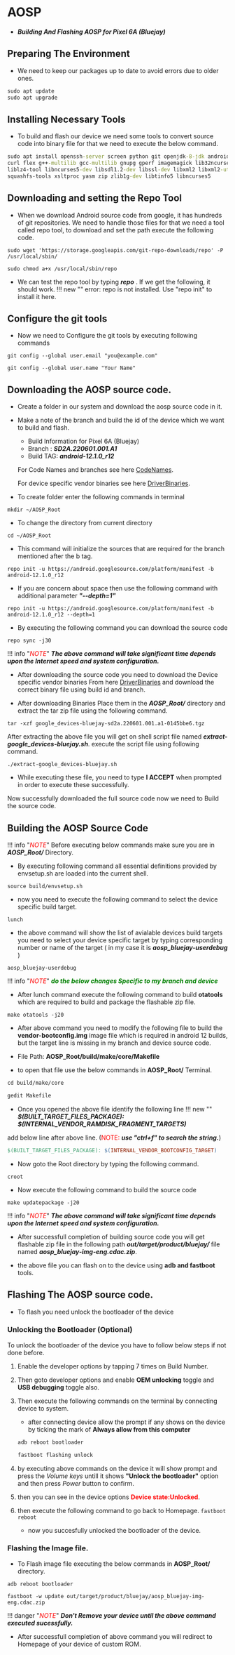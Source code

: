 # AOSP
*  ***Building And Flashing AOSP for Pixel 6A (Bluejay)***

## Preparing The Environment
*  We need to keep our packages up to date to avoid errors due to older ones.

```cmd
sudo apt update
sudo apt upgrade
```

## Installing Necessary Tools
*  To build and flash our device we need some tools to convert source code into binary file for that we need to execute the below command.

```cmd
sudo apt install openssh-server screen python git openjdk-8-jdk android-tools-adb bc bison build-essential 
curl flex g++-multilib gcc-multilib gnupg gperf imagemagick lib32ncurses-dev lib32readline-dev lib32z1-dev 
liblz4-tool libncurses5-dev libsdl1.2-dev libssl-dev libxml2 libxml2-utils lzop pngcrush rsync schedtool 
squashfs-tools xsltproc yasm zip zlib1g-dev libtinfo5 libncurses5
```
## Downloading and setting the Repo Tool
*  When we download Android source code from google, it has hundreds of git repositories. We need to handle those files for that we need a tool called repo tool, to download and set the path execute the following code.
```
sudo wget 'https://storage.googleapis.com/git-repo-downloads/repo' -P /usr/local/sbin/

sudo chmod a+x /usr/local/sbin/repo
```
*  We can test the repo tool by typing  ***repo*** . If we get the following, it should work.
!!! new "" 
    error: repo is not installed.  Use "repo init" to install it here. 

## Configure the git tools
*  Now we need to Configure the git tools by executing following commands
```
git config --global user.email "you@example.com"

git config --global user.name "Your Name"
```
## Downloading the AOSP source code.
*  Create a folder in our system and download the aosp source code in it.
*  Make a note of the branch and build the id of the device which we want to build and flash.
    *  Build Information for Pixel 6A (Bluejay)
    *  Branch : ***SD2A.220601.001.A1***
    *  Build TAG: ***android-12.1.0_r12***

    For Code Names and branches see here [CodeNames](https://source.android.com/setup/start/build-numbers).

    For device specific vendor binaries see here [DriverBinaries](https://developers.google.com/android/drivers#bluejaysd2a.220601.001.a1 ).

*  To create folder enter the following commands in terminal
```
mkdir ~/AOSP_Root
```
*  To change the directory from current directory
```
cd ~/AOSP_Root
```
*  This command will initialize the sources that are required for the branch mentioned after the b tag.
```
repo init -u https://android.googlesource.com/platform/manifest -b android-12.1.0_r12
```
*  If you are concern about space then use the following command with additional parameter ***"--depth=1"***
```
repo init -u https://android.googlesource.com/platform/manifest -b android-12.1.0_r12 --depth=1
```
*  By executing the following command you can download the source code
```
repo sync -j30
```
!!! info "<span style="color:Red">*NOTE*</span>"
    ***The above command will take significant time depends upon the Internet speed and system configuration.***
<!-- <span style="color:Red">NOTE:</span> ***The above command will take significant time depends upon the Internet speed and system configuration.*** -->

*  After downloading the source code you need to download the Device specific vendor binaries From here [DriverBinaries](https://dl.google.com/dl/android/aosp/google_devices-bluejay-sd2a.220601.001.a1-0145bbe6.tgz) and download the correct binary file using build id and branch.

*  After downloading Binaries Place them in the ***AOSP_Root/*** directory and extract the tar zip file using the following command.
```
tar -xzf google_devices-bluejay-sd2a.220601.001.a1-0145bbe6.tgz
```

After extracting the above file you will get on shell script file named ***extract-google_devices-bluejay.sh***. execute the script file using following command.
```
./extract-google_devices-bluejay.sh
```

*  While executing these file, you need to type **I ACCEPT** when prompted in order to execute these successfully.

Now successfully downloaded the full source code now we need to Build the source code.

## Building the AOSP Source Code

!!! info "<span style="color:Red">*NOTE*</span>"
    Before executing below commands make sure you are in ***AOSP_Root/*** Directory.
<!-- <span style="color:Red">NOTE:</span> ***Before executing below commands make sure you are in*** **AOSP_Root/** ***Directory.*** -->

*  By executing following command all essential definitions provided by envsetup.sh are loaded into the current shell.
```
source build/envsetup.sh
```
* now you need to execute the following command to select the device specific build target.
```
lunch
```
*  the above command will show the list of avialable devices build targets you need to select your device specific target by typing corresponding number or name of the target ( in my case it is ***aosp_bluejay-userdebug*** )

```
aosp_bluejay-userdebug
```

!!! info "<span style="color:Red">*NOTE*</span>"
    <span style="color:green"> ***do the below changes Specific to my branch and device***</span>
<!-- <span style="color:Red">**NOTE:**</span>  <span style="color:green"> ***do the below changes particular to my branch and device***</span> -->

*  After lunch command execute the following command to build **otatools** which are required to build and package the flashable zip file.
```
make otatools -j20
```
*  After above command you need to modify the following file to build the **vendor-bootconfig.img** image file which is required in android 12 builds, but the target line is missing in my branch and device source code.

*  File Path:  **AOSP_Root/build/make/core/Makefile**
*  to open that file use the below commands in **AOSP_Root/** Terminal.
```mk
cd build/make/core

gedit Makefile
```
*  Once you opened the above file identify the following line
!!! new "" 
    ***$(BUILT_TARGET_FILES_PACKAGE): $(INTERNAL_VENDOR_RAMDISK_FRAGMENT_TARGETS)*** 


add below line after above line. (<span style="color:Red">NOTE:</span> ***use "ctrl+f" to search the string.***)
```mk 
$(BUILT_TARGET_FILES_PACKAGE): $(INTERNAL_VENDOR_BOOTCONFIG_TARGET)
```

*  Now goto the Root directory by typing the following command.
```
croot
```

*  Now execute the following command to build the source code
```
make updatepackage -j20
```

!!! info "<span style="color:Red">*NOTE*</span>"
    ***The above command will take significant time depends upon the Internet speed and system configuration.***
<!-- <span style="color:Red">NOTE:</span> ***The above command will take significant time depends upon the Internet speed and system configuration.*** -->

*  After successfull completion of building source code you will get flashable zip file in the following path ***out/target/product/bluejay/*** file named ***aosp_bluejay-img-eng.cdac.zip***.

*  the above file you can flash on to the device using **adb and fastboot** tools.

## Flashing The AOSP source code.

*  To flash you need unlock the bootloader of the device 

### Unlocking the Bootloader (Optional)

To unlock the bootloader of the device you have to follow below steps if not done before.

1. Enable the developer options by tapping 7 times on Build Number.
2.  Then goto developer options and enable **OEM unlocking** toggle and **USB debugging** toggle also.
3.  Then execute the following commands on the terminal by connecting device to system.
       *  after connecting device allow the prompt if any shows on the device by ticking the mark of **Always allow from this computer**
    
    ```cmd
    adb reboot bootloader
    
    fastboot flashing unlock
    ```

4.  by executing above commands on the device it will show prompt and press the *Volume keys* untill it shows **"Unlock the bootloader"** option and then press *Power* button to confirm.

5.  then you can see in the device options <span style="color:Red">**Device state:Unlocked**</span>.
6.  then execute the following command to go back to Homepage.
        ```
        fastboot reboot
        ```

    *  now you succesfully unlocked the bootloader of the device.

### Flashing the Image file.

*  To Flash image file executing the below commands in **AOSP_Root/** directory.

```
adb reboot bootloader

fastboot -w update out/target/product/bluejay/aosp_bluejay-img-eng.cdac.zip
```
!!! danger "<span style="color:Red">*NOTE*</span>"
    ***Don't Remove your device until the above command executed sucessfully.***
<!-- <span style="color:Red">NOTE:</span> ***Don't Remove your device until the above command executed sucessfully.*** -->

*  After successfull completion of above command you will redirect to Homepage of your device of custom ROM.